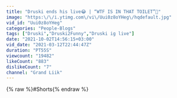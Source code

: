 ```yaml
---
title: "Druski ends his live😂 | “WTF IS IN THAT TOILET”💩"
image: "https:\/\/i.ytimg.com\/vi\/Uui0z8oYHeg\/hqdefault.jpg"
vid_id: "Uui0z8oYHeg"
categories: "People-Blogs"
tags: ["Druski","Druski2Funny","Druski ig live"]
date: "2021-10-02T14:56:15+03:00"
vid_date: "2021-03-12T22:44:47Z"
duration: "PT55S"
viewcount: "19482"
likeCount: "883"
dislikeCount: "7"
channel: "Grand Liik"
---
```

{% raw %}#Shorts{% endraw %}
